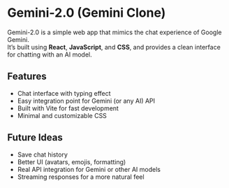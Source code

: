 # Gemini-2.0 (Gemini Clone)

Gemini-2.0 is a simple web app that mimics the chat experience of Google Gemini.  
It’s built using **React**, **JavaScript**, and **CSS**, and provides a clean interface for chatting with an AI model.  

## Features
- Chat interface with typing effect  
- Easy integration point for Gemini (or any AI) API  
- Built with Vite for fast development  
- Minimal and customizable CSS  

## Future Ideas
- Save chat history  
- Better UI (avatars, emojis, formatting)  
- Real API integration for Gemini or other AI models  
- Streaming responses for a more natural feel  

